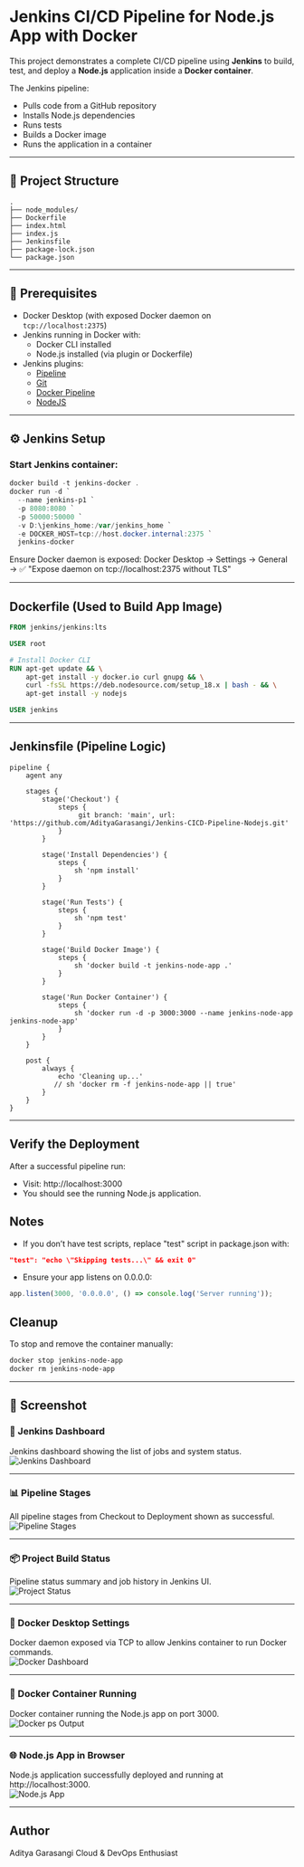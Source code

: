 # Jenkins CI/CD Pipeline for Node.js App with Docker

This project demonstrates a complete CI/CD pipeline using **Jenkins** to build, test, and deploy a **Node.js** application inside a **Docker container**.

The Jenkins pipeline:
- Pulls code from a GitHub repository
- Installs Node.js dependencies
- Runs tests
- Builds a Docker image
- Runs the application in a container

---

## 📁 Project Structure
```pgsql
.
├── node_modules/
├── Dockerfile
├── index.html
├── index.js
├── Jenkinsfile
├── package-lock.json
└── package.json
```


---

## 🚀 Prerequisites

- Docker Desktop (with exposed Docker daemon on `tcp://localhost:2375`)
- Jenkins running in Docker with:
  - Docker CLI installed
  - Node.js installed (via plugin or Dockerfile)
- Jenkins plugins:
  - [Pipeline](https://plugins.jenkins.io/workflow-aggregator/)
  - [Git](https://plugins.jenkins.io/git/)
  - [Docker Pipeline](https://plugins.jenkins.io/docker-workflow/)
  - [NodeJS](https://plugins.jenkins.io/nodejs/)

---

## ⚙️ Jenkins Setup

### Start Jenkins container:

```powershell
docker build -t jenkins-docker .
docker run -d `
  --name jenkins-p1 `
  -p 8080:8080 `
  -p 50000:50000 `
  -v D:\jenkins_home:/var/jenkins_home `
  -e DOCKER_HOST=tcp://host.docker.internal:2375 `
  jenkins-docker
```
Ensure Docker daemon is exposed:
Docker Desktop → Settings → General → ✅ "Expose daemon on tcp://localhost:2375 without TLS"

---

## Dockerfile (Used to Build App Image)
```Dockerfile
FROM jenkins/jenkins:lts

USER root

# Install Docker CLI
RUN apt-get update && \
    apt-get install -y docker.io curl gnupg && \
    curl -fsSL https://deb.nodesource.com/setup_18.x | bash - && \
    apt-get install -y nodejs

USER jenkins
```

---

## Jenkinsfile (Pipeline Logic)
```Jenkinsfile
pipeline {
    agent any

    stages {
        stage('Checkout') {
            steps {
                 git branch: 'main', url: 'https://github.com/AdityaGarasangi/Jenkins-CICD-Pipeline-Nodejs.git'
            }
        }

        stage('Install Dependencies') {
            steps {
                sh 'npm install'
            }
        }

        stage('Run Tests') {
            steps {
                sh 'npm test'
            }
        }

        stage('Build Docker Image') {
            steps {
                sh 'docker build -t jenkins-node-app .'
            }
        }

        stage('Run Docker Container') {
            steps {
                sh 'docker run -d -p 3000:3000 --name jenkins-node-app jenkins-node-app'
            }
        }
    }

    post {
        always {
            echo 'Cleaning up...'
           // sh 'docker rm -f jenkins-node-app || true'
        }
    }
}
```
---

##  Verify the Deployment
After a successful pipeline run:
  * Visit: http://localhost:3000
  * You should see the running Node.js application.


## Notes
 * If you don’t have test scripts, replace "test" script in package.json with:
```json
"test": "echo \"Skipping tests...\" && exit 0"
```

 * Ensure your app listens on 0.0.0.0:
```js
app.listen(3000, '0.0.0.0', () => console.log('Server running'));
```

## Cleanup
To stop and remove the container manually:
```bash
docker stop jenkins-node-app
docker rm jenkins-node-app
```

---
## 📸 Screenshot

### 🧩 Jenkins Dashboard  
Jenkins dashboard showing the list of jobs and system status.  
![Jenkins Dashboard](screenshots/dashboard.png)

---

### 📊 Pipeline Stages  
All pipeline stages from Checkout to Deployment shown as successful.  
![Pipeline Stages](screenshots/pipeline-stages.png)

---

### 📦 Project Build Status  
Pipeline status summary and job history in Jenkins UI.  
![Project Status](screenshots/project-status.png)

---

### 🐳 Docker Desktop Settings  
Docker daemon exposed via TCP to allow Jenkins container to run Docker commands.  
![Docker Dashboard](screenshots/docker-dashboard.png)

---

### 🧾 Docker Container Running  
Docker container running the Node.js app on port 3000.  
![Docker ps Output](screenshots/docker-ps.png)

---

### 🌐 Node.js App in Browser  
Node.js application successfully deployed and running at http://localhost:3000.  
![Node.js App](screenshots/node-app.png)

---

## Author
Aditya Garasangi
Cloud & DevOps Enthusiast
